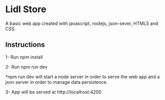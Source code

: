 # Lidl Store
A basic web app created with javascript, nodejs, json-sever, HTML5 and CSS.

## Instructions
1- Run npm install

2- Run npm run dev

*npm run dev will start a node server in order to serve the web app and a json server in order to manage data persistence.

3- App will be served at http://localhost:4200
